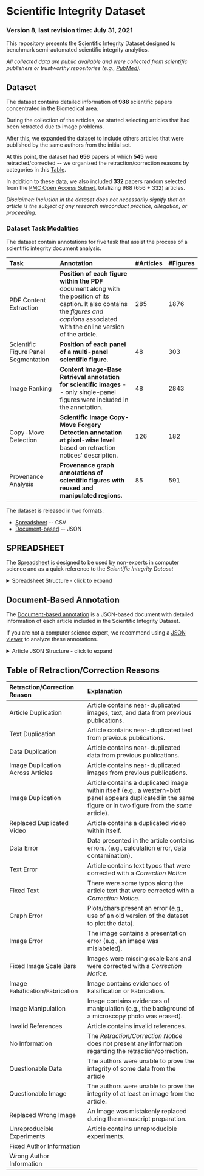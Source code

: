 # Scientific Integrity Dataset
### Version 8, last revision time: July 31, 2021

This repository presents the Scientific Integrity Dataset designed to benchmark semi-automated scientific integrity analytics.

*All collected data are public available and were collected from scientific publishers or trustworthy repositories (e.g., [PubMed](https://pubmed.ncbi.nlm.nih.gov/)).*



## Dataset

The dataset contains detailed information of **988** scientific papers concentrated in the Biomedical area.

During the collection of the articles, we started selecting articles that had been retracted due to image problems.

After this, we expanded the dataset to include others articles that were published by the same authors from the initial set.

At this point, the dataset had **656** papers of which **545** were retracted/corrected -- we organized the retraction/correction reasons by categories in this [Table](#retraction-reasons).

In addition to these data, we also included **332** papers random selected from the [PMC Open Access Subset](https://www.ncbi.nlm.nih.gov/pmc/tools/openftlist/), totalizing 988 (656 + 332) articles.

*Disclaimer: Inclusion in the dataset does not necessarily signify that an article is the subject of any research misconduct practice, allegation, or proceeding.*



### Dataset Task Modalities

The dataset contain annotations for five task that assist the process of a scientific integrity document analysis.

| Task                                 | Annotation                                                   | #Articles | #Figures |
| :----------------------------------- | :----------------------------------------------------------- | :-------- | :------- |
| PDF Content Extraction               | **Position of each figure within the PDF** document along with the position of its caption.  It also contains the *figures and captions* associated with the online version of the article. | 285       | 1876     |
| Scientific Figure Panel Segmentation | **Position of each panel of a multi-panel scientific figure**. | 48        | 303      |
| Image Ranking                        | **Content Image-Base Retrieval annotation for scientific images** -- only single-panel figures were included in the annotation. | 48        | 2843     |
| Copy-Move Detection                  | **Scientific Image Copy-Move Forgery Detection annotation at pixel-wise level** based on retraction notices' description. | 126       | 182      |
| Provenance Analysis                  | **Provenance graph annotations of scientific figures with reused and manipulated regions.** | 85        | 591      |



The dataset is released in two formats: 

- [Spreadsheet](#csv-file) -- CSV
- [Document-based](#json-file)  -- JSON




## <a name="csv-file">SPREADSHEET</a>

The [Spreadsheet](scientific-integrity-dataset.csv)  is designed to be used by non-experts in computer science and as a quick reference to the *Scientific Integrity Dataset* 

<details>
<summary>Spreadsheet Structure - click to expand</summary><p>


| Spreadsheet Column             | Explanation                                                  |
| :----------------------------- | :----------------------------------------------------------- |
| DOI                            | Digital Object Identifier or Pubmed ID (if DOI does not exist) |
| Link                           | Article URL                                                  |
| Creative Commons               | ( Is the article licensed under Creative Commons ? ) Yes / No |
| Retracted/Corrected            | ( Is the article Retracted/Corrected? ) Yes / No             |
| Retraction/Correction DOI      | Retraction/Correction DOI (when applicable)                  |
| Retraction/Correction Reason   | List of Retraction/Correction Reasons (when applicable)<br />Check [Table of  Retraction/Correction Reasons](retraction-reasons) |
| Officially Unchallenged        | ( Does the article included due to any association with a R/C article ?) Yes / No |
| Content Extraction Annotation  | ( Does the article have Content Extraction Annotation ? ) Yes / No |
| Image Ranking Annotation       | ( Does the article have Image Ranking Annotation ? ) Yes / No |
| Panel Segmentation Annotation  | ( Does the article have Panel Segmentation Annotation ? ) Yes / No |
| Copy-Move Detection Annotation | ( Does the article have Copy-Move Annotation ? ) Yes / No    |
| Provenance Analysis Annotation | ( Does the article have Provenance Analysis Annotation ? ) Yes / No |

</p>
</details>

## <a name="json-file">Document-Based Annotation</a>

The [Document-based annotation](scientific-integrity-dataset.json) is a JSON-based document with detailed information of each article included in the Scientific Integrity Dataset.

If you are not a computer science expert, we recommend using a [JSON viewer](http://jsonviewer.stack.hu/) to analyze these annotations.

<details>
<summary>Article JSON Structure - click to expand</summary><p>

```python
						     ############################################################################################
						     ###                                 Field Explanation                                    ###
                                                     ############################################################################################
	
	
< article_id >: {                                    # Article ID is its DOI or PMID (case that DOI does not exist)
    'abstract': < content > ,                        # Article's Abstract
    'access_type': < content > ,	             # FREE or PURSHED
	
    'article_history': {			     # History of Article from submission to acception
        'accepted_date': < yyyy - mm - dd > ,        
        'published_date': < yyyy - mm - dd > ,       
        'received_date': < yyyy - mm - dd >          
    },
    'article_url': < content > ,                     # URL of the online article's version if available; otherwise, article's PubMed Central URL
    'authors': < list - of -authors > ,              # Name of the authors with their affiliation
    'cited_by': < content > ,                        # Number of citation received as of July 31, 2021
    'copyright': < content > ,                       # Aticle's copyright
    'doi': < content > ,                             # Digital Object Identifier

    'figures': {				     # Figure from the Article found on trustworthy sources (Publisher or PMC)
        'fig1': {				     # Figure element
            'fig-caption': < content > ,             # Figure caption collected from the trustworthy source
            'fig-label': < content > ,		     # Figure label (e.g. Fig. 1)
            'fig-link': < content >                  # Figure's URL from the trustworthy source
        },
    },

    'keywords': < list - of -keywords > ,           # List of Article keywords
    'pdf_link': < content > ,                       # Article's PDF URL
    'publication_source': < content > ,             # Name of the article's Journal
    'publisher': < content > ,                      # Name of the article's Publisher
    'supplementary_material_links': < list - of -links > ,  # Links to all article's supplementary material
    'title': < content > ,                          # Article's title

    # Retracted/Corrected articles (as of July 31, 2021) will have the following field
    'retraction_correction_material': {             # All retraction/correction material found
        'retraction_correction_doi': < content > ,  # Retraction/Correction DOI
        'retraction_correction_figures': < list - of -dict > , # All new figures related to the Retraction/Correction Notice
        'retraction_correction_notice_pdf_link': < content > , # Retraction/Correction PDF URL
        'retraction_correction_notice_txt': < content > ,      # Full Text of the Retraction/Correction
        'retraction_correction_reason': < list - of -reasons > # List of reasons to retract/correct the article
    },
}
```

</p>
</details>

## <a name="retraction-reasons"> Table of Retraction/Correction Reasons</a>

| Retraction/Correction Reason      | Explanation                                                  |
| :-------------------------------- | :----------------------------------------------------------- |
| Article Duplication               | Article contains near-duplicated images, text, and data from previous publications. |
| Text Duplication                  | Article contains near-duplicated text from previous publications. |
| Data Duplication                  | Article contains near-duplicated data from previous publications. |
| Image Duplication Across Articles | Article contains near-duplicated images from previous publications. |
| Image Duplication                 | Article contains a duplicated image within itself (e.g., a western-blot panel appears duplicated in the same figure or in two figure from the *same* article). |
| Replaced Duplicated Video         | Article contains a duplicated video within itself.           |
| Data Error                        | Data presented in the article contains errors. (e.g., calculation error, data contamination). |
| Text Error                        | Article contains text typos that were corrected with a *Correction Notice* |
| Fixed Text                        | There were some typos along the article text that were corrected with a *Correction Notice*. |
| Graph Error                       | Plots/chars present an error (e.g., use of an old version of the dataset to plot the data). |
| Image Error                       | The image contains a presentation error (e.g., an image was mislabeled). |
| Fixed Image Scale Bars            | Images were missing scale bars and were corrected with a *Correction Notice.* |
| Image Falsification/Fabrication   | Image contains evidences of Falsification or Fabrication.    |
| Image Manipulation                | Image contains evidences of manipulation (e.g., the background of a microscopy photo was erased). |
| Invalid References                | Article contains invalid references.                         |
| No Information                    | The *Retraction/Correction Notice* does not present any information regarding the retraction/correction. |
| Questionable Data                 | The authors were unable to prove the integrity of some data from the article |
| Questionable Image                | The authors were unable to prove the integrity of at least an image from the article. |
| Replaced Wrong Image              | An Image was mistakenly replaced during the manuscript preparation. |
| Unreproducible Experiments        | Article contains unreproducible experiments.                 |
| Fixed Author Information          |                                                              |
| Wrong Author Information          |                                                              |
